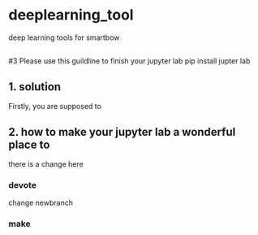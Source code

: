 # deeplearning_tool
deep learning tools for smartbow
##

#3 Please use this guildline to finish your jupyter lab 
	pip install jupter lab

## 1. solution


Firstly, you are supposed to 

## 2. how to make your jupyter lab a wonderful place to 
there is a change here

### devote 


change newbranch

### make 
